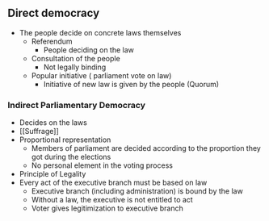 
## Direct democracy
- The people decide on concrete laws themselves
	- Referendum
		- People deciding on the law
	- Consultation of the people
		- Not legally binding
	- Popular initiative ( parliament vote on law)
		- Initiative of new law is given by the people (Quorum)
### Indirect Parliamentary Democracy
- Decides on the laws
- [[Suffrage]]
- Proportional representation
	- Members of parliament are decided according to the proportion they got during the elections
	- No personal element in the voting process
- Principle of Legality
- Every act of the executive branch must be based on law
	- Executive branch (including administration) is bound by the law
	- Without a law, the executive is not entitled to act
	- Voter gives legitimization to executive branch
